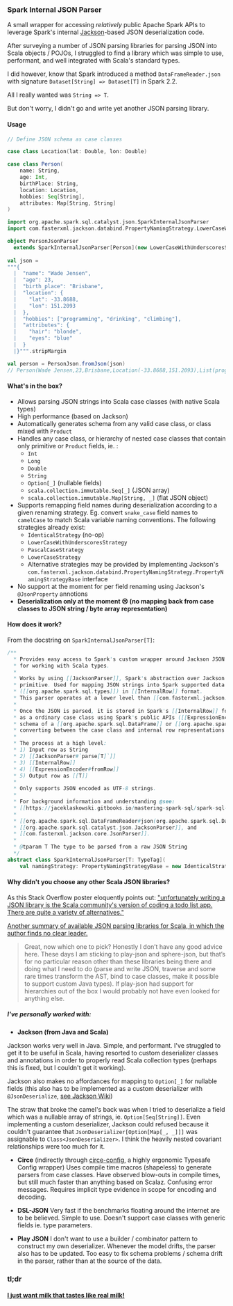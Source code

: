 ### Spark Internal JSON Parser

A small wrapper for accessing *relatively* public Apache Spark APIs to leverage
Spark's internal [Jackson](https://github.com/FasterXML/jackson)-based JSON 
deserialization code.

After surveying a number of JSON parsing libraries for parsing JSON into
Scala objects / POJOs, I struggled to find a library which was simple to use,
performant, and well integrated with Scala's standard types.

I did however, know that Spark introduced a method `DataFrameReader.json` 
with signature `Dataset[String] => Dataset[T]` in Spark 2.2.

All I really wanted was `String => T`.

But don't worry, I didn't go and write yet another JSON parsing library.

#### Usage

```scala
// Define JSON schema as case classes

case class Location(lat: Double, lon: Double)

case class Person(
    name: String,
    age: Int,
    birthPlace: String,
    location: Location,
    hobbies: Seq[String],
    attributes: Map[String, String]
)

import org.apache.spark.sql.catalyst.json.SparkInternalJsonParser
import com.fasterxml.jackson.databind.PropertyNamingStrategy.LowerCaseWithUnderscoresStrategy

object PersonJsonParser
  extends SparkInternalJsonParser[Person](new LowerCaseWithUnderscoresStrategy)
  
val json =
"""{
  |  "name": "Wade Jensen",
  |  "age": 23,
  |  "birth_place": "Brisbane",
  |  "location": {
  |    "lat": -33.8688,
  |    "lon": 151.2093
  |  },
  |  "hobbies": ["programming", "drinking", "climbing"],
  |  "attributes": {
  |    "hair": "blonde",
  |    "eyes": "blue"
  |  }
  |}""".stripMargin

val person = PersonJson.fromJson(json)
// Person(Wade Jensen,23,Brisbane,Location(-33.8688,151.2093),List(programming, drinking, climbing),Map(hair -> blonde, eyes -> blue))

```

#### What's in the box?

* Allows parsing JSON strings into Scala case classes (with native Scala types)
* High performance (based on Jackson)
* Automatically generates schema from any valid case class, or class mixed with `Product`
* Handles any case class, or hierarchy of nested case classes that contain only 
primitive or `Product` fields, ie. :
    * `Int`
    * `Long`
    * `Double`
    * `String`
    * `Option[_]` (nullable fields)
    * `scala.collection.immutable.Seq[_]` (JSON array)
    * `scala.collection.immutable.Map[String, _]` (flat JSON object)
* Supports remapping field names during deserialization according to a given renaming strategy. 
Eg. convert `snake_case` field names to `camelCase` to match Scala variable naming conventions.
 The following strategies already exist:
  * `IdenticalStrategy` (no-op)
  * `LowerCaseWithUnderscoresStrategy`
  * `PascalCaseStrategy`
  * `LowerCaseStrategy`
  * Alternative strategies may be provided by implementing Jackson's 
  `com.fasterxml.jackson.databind.PropertyNamingStrategy.PropertyNamingStrategyBase` interface
* No support at the moment for per field renaming using Jackson's `@JsonProperty` annotions
* **Deserialization only at the moment 😢 (no mapping back from case classes to 
JSON string / byte array representation)**

#### How does it work?
From the docstring on `SparkInternalJsonParser[T]`:
```scala
/**
  * Provides easy access to Spark's custom wrapper around Jackson JSON parsing which is specialized
  * for working with Scala types.
  * 
  * Works by using [[JacksonParser]], Spark's abstraction over Jackson's low level [[JsonFactory]] 
  * primitive. Used for mapping JSON strings into Spark supported data types @see
  * ([[org.apache.spark.sql.types]]) in [[InternalRow]] format.
  * This parser operates at a lower level than [[com.fasterxml.jackson.databind.ObjectMapper]].
  *
  * Once the JSON is parsed, it is stored in Spark's [[InternalRow]] format. We can then retrieve it
  * as a ordinary case class using Spark's public APIs ([[ExpressionEncoder`[T]`]]) for inferring the
  * schema of a [[org.apache.spark.sql.DataFrame]] or [[org.apache.spark.sql.Dataset]], and then 
  * converting between the case class and internal row representations of the data..
  * 
  * The process at a high level:
  * 1) Input row as String
  * 2) [[JacksonParser#`parse[T]`]]
  * 3) [[InternalRow]]
  * 4) [[ExpressionEncoder#fromRow]]
  * 5) Output row as [[T]]
  *
  * Only supports JSON encoded as UTF-8 strings.
  *
  * For background information and understanding @see:
  * [[https://jaceklaskowski.gitbooks.io/mastering-spark-sql/spark-sql-Encoder.html Spark Encoder Link]]
  *
  * [[org.apache.spark.sql.DataFrameReader#json(org.apache.spark.sql.Dataset)]],
  * [[org.apache.spark.sql.catalyst.json.JacksonParser]], and
  * [[com.fasterxml.jackson.core.JsonParser]].
  *
  * @tparam T The type to be parsed from a raw JSON String
  */
abstract class SparkInternalJsonParser[T: TypeTag](
    val namingStrategy: PropertyNamingStrategyBase = new IdenticalStrategy)
```

#### Why didn't you choose any other Scala JSON libraries?

As this Stack Overflow poster eloquently points out:
["unfortunately writing a JSON library is the Scala community's version of coding a todo list app.
There are quite a variety of alternatives."](https://stackoverflow.com/questions/8054018/what-json-library-to-use-in-scala/14442630#14442630)

[Another summary of available JSON parsing libraries for Scala, in which the author
finds no clear leader.](https://manuel.bernhardt.io/2015/11/06/a-quick-tour-of-json-libraries-in-scala/)

> Great, now which one to pick?
Honestly I don’t have any good advice here. These days I am sticking to 
play-json and sphere-json, but that’s for no particular reason other than 
these libraries being there and doing what I need to do (parse and write JSON,
traverse and some rare times transform the AST, bind to case classes, make it
possible to support custom Java types). If play-json had support for hierarchies
out of the box I would probably not have even looked for anything else.

##### I've personally worked with:

* **Jackson (from Java and Scala)**

Jackson works very well in Java. Simple, and performant. 
I've struggled to get it to be useful in Scala, having resorted to custom deserializer 
classes and annotations in order to properly read Scala collection types 
(perhaps this is fixed, but I couldn't get it working).

Jackson also makes no affordances for mapping to `Option[_]` for nullable fields
(this also has to be implemented as a custom deserializer with `@JsonDeserialize`, 
[see Jackson Wiki](https://github.com/FasterXML/jackson-module-scala/wiki/FAQ#deserializing-optionint-and-other-primitive-challenges))

The straw that broke the camel's back was when I tried to deserialize a field 
which was a nullable array of strings, ie. `Option[Seq[String]]`.
Even implementing a custom deserializer, Jackson could refused because it couldn't 
guarantee that `JsonDeserializer[Option[Map[_, _]]]` was assignable to 
`Class<JsonDeserializer>`. I think the heavily nested covariant relationships were
too much for it.

* **Circe** (indirectly through [circe-config](https://github.com/circe/circe-config), 
a highly ergonomic Typesafe Config wrapper)
Uses compile time macros (shapeless) to generate parsers from case classes.
Have observed blow-outs in compile times, but still much faster than anything
based on Scalaz.
Confusing error messages.
Requires implicit type evidence in scope for encoding and decoding.

* **DSL-JSON**
Very fast if the benchmarks floating around the internet are to be believed.
Simple to use.
Doesn't support case classes with generic fields ie. type parameters.

* **Play JSON**
I don't want to use a builder / combinator pattern to construct my own
deserializer. Whenever the model drifts, the parser also has to be updated.
Too easy to fix schema problems / schema drift in the parser, rather than
at the source of the data.

### tl;dr
#### [I just want milk that tastes like real milk!](https://www.youtube.com/watch?v=7QphMaa4wxI)


